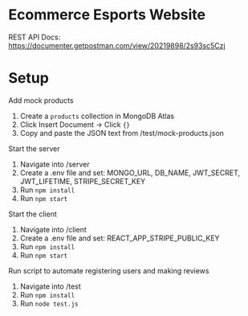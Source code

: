 # Ecommerce Esports Website

REST API Docs: https://documenter.getpostman.com/view/20219898/2s93sc5Czj

# Setup

Add mock products

1. Create a `products` collection in MongoDB Atlas
2. Click Insert Document -> Click `{}`
3. Copy and paste the JSON text from /test/mock-products.json

Start the server

1. Navigate into /server
2. Create a .env file and set: MONGO_URL, DB_NAME, JWT_SECRET, JWT_LIFETIME, STRIPE_SECRET_KEY
3. Run `npm install`
4. Run `npm start`

Start the client

1. Navigate into /client
2. Create a .env file and set: REACT_APP_STRIPE_PUBLIC_KEY
3. Run `npm install`
4. Run `npm start`

Run script to automate registering users and making reviews

1. Navigate into /test
2. Run `npm install`
3. Run `node test.js`

